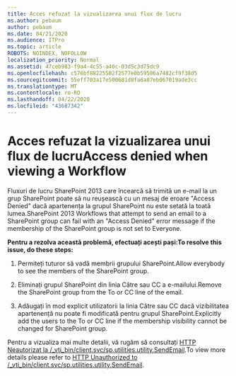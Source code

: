```yaml
---
title: Acces refuzat la vizualizarea unui flux de lucru
ms.author: pebaum
author: pebaum
ms.date: 04/21/2020
ms.audience: ITPro
ms.topic: article
ROBOTS: NOINDEX, NOFOLLOW
localization_priority: Normal
ms.assetid: 47ceb983-f9a4-4c55-a40c-03d5c3d75dc9
ms.openlocfilehash: c576bf88225582f2577e0b59506a7482cf9f38d5
ms.sourcegitcommit: 55eff703a17e500681d8fa6a87eb067019ade3cc
ms.translationtype: MT
ms.contentlocale: ro-RO
ms.lasthandoff: 04/22/2020
ms.locfileid: "43687342"
---
```

# <a name="access-denied-when-viewing-a-workflow"></a><span data-ttu-id="06a50-102">Acces refuzat la vizualizarea unui flux de lucru</span><span class="sxs-lookup"><span data-stu-id="06a50-102">Access denied when viewing a Workflow</span></span>

<span data-ttu-id="06a50-103">Fluxuri de lucru SharePoint 2013 care încearcă să trimită un e-mail la un grup SharePoint poate să nu reușească cu un mesaj de eroare "Access Denied" dacă apartenența la grupul SharePoint nu este setată la toată lumea.</span><span class="sxs-lookup"><span data-stu-id="06a50-103">SharePoint 2013 Workflows that attempt to send an email to a SharePoint group can fail with an "Access Denied" error message if the membership of the SharePoint group is not set to Everyone.</span></span>
  
 <span data-ttu-id="06a50-104">**Pentru a rezolva această problemă, efectuați acești pași:**</span><span class="sxs-lookup"><span data-stu-id="06a50-104">**To resolve this issue, do these steps:**</span></span>
  
 1. <span data-ttu-id="06a50-105">Permiteți tuturor să vadă membrii grupului SharePoint.</span><span class="sxs-lookup"><span data-stu-id="06a50-105">Allow everybody to see the members of the SharePoint group.</span></span>
  
 2. <span data-ttu-id="06a50-106">Eliminați grupul SharePoint din linia Către sau CC a e-mailului.</span><span class="sxs-lookup"><span data-stu-id="06a50-106">Remove the SharePoint group from the To or CC line of the email.</span></span>
  
 3. <span data-ttu-id="06a50-107">Adăugați în mod explicit utilizatorii la linia Către sau CC dacă vizibilitatea apartenență nu poate fi modificată pentru grupul SharePoint.</span><span class="sxs-lookup"><span data-stu-id="06a50-107">Explicitly add the users to the To or CC line if the membership visibility cannot be changed for SharePoint group.</span></span>
  
<span data-ttu-id="06a50-108">Pentru a vizualiza mai multe detalii, vă rugăm să consultați [HTTP Neautorizat la /_vti_bin/client.svc/sp.utilities.utility.SendEmail](https://go.microsoft.com/fwlink/?linkid=2044694&amp;clcid=0x409).</span><span class="sxs-lookup"><span data-stu-id="06a50-108">To view more details please refer to [HTTP Unauthorized to /_vti_bin/client.svc/sp.utilities.utility.SendEmail](https://go.microsoft.com/fwlink/?linkid=2044694&amp;clcid=0x409).</span></span>
  